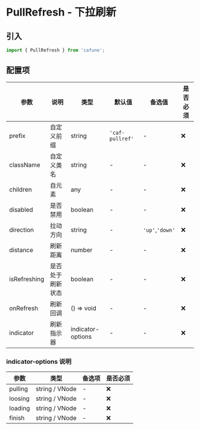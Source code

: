 # PullRefresh - 下拉刷新

## 引入
```jsx
import { PullRefresh } from 'cafune';
```

## 配置项
| 参数 | 说明 | 类型 | 默认值 |备选值 | 是否必须 |
| --- | --- | --- | --- | --- | --- |
| prefix | 自定义前缀 | string | `'caf-pullref'` | - | ❌ |
| className | 自定义类名 | string | - | - | ❌ |
| children | 自元素 | any | - | - | ❌ |
| disabled | 是否禁用 | boolean | - | - | ❌ |
| direction | 拉动方向 | string | - | `'up'`,`'down'` | ❌ |
| distance | 刷新距离 | number | - | - | ❌ |
| isRefreshing | 是否处于刷新状态 | boolean | - | - | ❌ |
| onRefresh | 刷新回调 | () => void | - | - | ❌ |
| indicator | 刷新指示器 | indicator-options | - | - | ❌ |


 ### indicator-options 说明
| 参数 | 类型 | 备选项 | 是否必须 |
| --- | --- | --- | --- |
| pulling | string / VNode | - | ❌ |
| loosing | string / VNode | - | ❌ |
| loading | string / VNode | - | ❌ |
| finish | string / VNode | - | ❌ |
